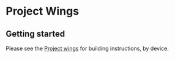 Project Wings
===========

Getting started
---------------

Please see the [Project wings](https://github.com/Project-Wings) for building instructions, by device.


